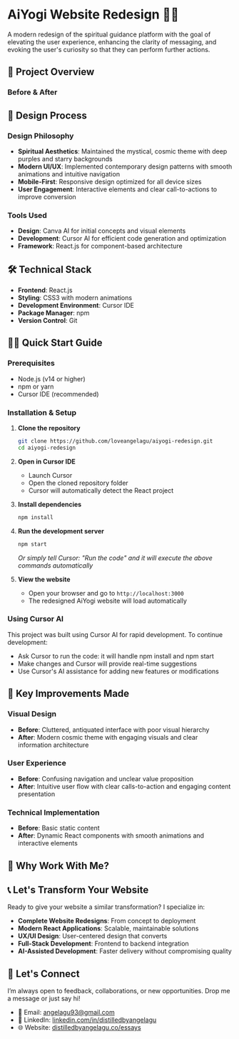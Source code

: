 # AiYogi Website Redesign 🧘✨

A modern redesign of the spiritual guidance platform with the goal of elevating the user experience, enhancing the clarity of messaging, and evoking the user's curiosity so that they can perform further actions. 

## 🎯 Project Overview

### Before & After

## 🎨 Design Process

### Design Philosophy
- **Spiritual Aesthetics**: Maintained the mystical, cosmic theme with deep purples and starry backgrounds
- **Modern UI/UX**: Implemented contemporary design patterns with smooth animations and intuitive navigation
- **Mobile-First**: Responsive design optimized for all device sizes
- **User Engagement**: Interactive elements and clear call-to-actions to improve conversion

### Tools Used
- **Design**: Canva AI for initial concepts and visual elements
- **Development**: Cursor AI for efficient code generation and optimization
- **Framework**: React.js for component-based architecture

## 🛠️ Technical Stack

- **Frontend**: React.js
- **Styling**: CSS3 with modern animations
- **Development Environment**: Cursor IDE
- **Package Manager**: npm
- **Version Control**: Git

## 🏃‍♂️ Quick Start Guide

### Prerequisites
- Node.js (v14 or higher)
- npm or yarn
- Cursor IDE (recommended)

### Installation & Setup

1. **Clone the repository**
   ```bash
   git clone https://github.com/loveangelagu/aiyogi-redesign.git
   cd aiyogi-redesign
   ```

2. **Open in Cursor IDE**
   - Launch Cursor
   - Open the cloned repository folder
   - Cursor will automatically detect the React project

3. **Install dependencies**
   ```bash
   npm install
   ```

4. **Run the development server**
   ```bash
   npm start
   ```
   *Or simply tell Cursor: "Run the code" and it will execute the above commands automatically*

5. **View the website**
   - Open your browser and go to `http://localhost:3000`
   - The redesigned AiYogi website will load automatically

### Using Cursor AI
This project was built using Cursor AI for rapid development. To continue development:
- Ask Cursor to run the code: it will handle npm install and npm start
- Make changes and Cursor will provide real-time suggestions
- Use Cursor's AI assistance for adding new features or modifications

## 🎯 Key Improvements Made

### Visual Design
- **Before**: Cluttered, antiquated interface with poor visual hierarchy
- **After**: Modern cosmic theme with engaging visuals and clear information architecture

### User Experience
- **Before**: Confusing navigation and unclear value proposition
- **After**: Intuitive user flow with clear calls-to-action and engaging content presentation

### Technical Implementation
- **Before**: Basic static content
- **After**: Dynamic React components with smooth animations and interactive elements

## 🤝 Why Work With Me?

## 📞 Let's Transform Your Website

Ready to give your website a similar transformation? I specialize in:

- **Complete Website Redesigns**: From concept to deployment
- **Modern React Applications**: Scalable, maintainable solutions  
- **UX/UI Design**: User-centered design that converts
- **Full-Stack Development**: Frontend to backend integration
- **AI-Assisted Development**: Faster delivery without compromising quality

## 🤝 Let's Connect

I’m always open to feedback, collaborations, or new opportunities. Drop me a message or just say hi!

- 📩 Email: [angelagu93@gmail.com](mailto:angelagu93@gmail.com)
- 💼 LinkedIn: [linkedin.com/in/distilledbyangelagu](https://www.linkedin.com/in/distilledbyangelagu/)
- 🌐 Website: [distilledbyangelagu.co/essays](https://distilledbyangelagu.co/essays)

